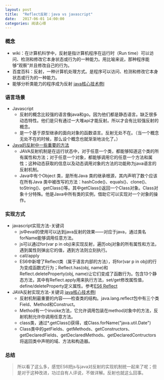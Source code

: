 ```yaml
---
layout: post
title:  "Reflect反射：java vs javascript"
date:   2017-06-01 14:00:00
categories: 阅读心得
---
```

### 概念
* wiki：在计算机科学中，反射是指计算机程序在运行时（Run time）可以访问、检测和修改它本身状态或行为的一种能力。用比喻来说，那种程序能够“观察”并且修改自己的行为。
* 百度百科：反射，一种计算机处理方式。是程序可以访问、检测和修改它本身状态或行为的一种能力。
* 能够分析类能力的程序成为反射 [java核心技术卷I][2]

### 语言场景
* Javascript
	* 反射的概念比较强的语言像java和go。因为他们都是静态语言。缺乏很多动态特性。他们是只有通过一大堆api才能反射。所以才会有比较强反射的概念。
	* 是一个基于原型继承的面向对象的函数语言。反射无处不在。（当一个概念无处不在的时候，那么设个概念也就渐渐地淡化了。）
* [Java的反射中一些重要的方法][1]
	* JAVA反射机制是在运行状态中，对于任意一个类，都能够知道这个类的所有属性和方法；对于任意一个对象，都能够调用它的任意一个方法和属性；这种动态获取的信息以及动态调用对象的方法的功能称为java语言的反射机制。
	* Java中有个Object 类，是所有Java 类的继承根源，其内声明了数个应该在所有Java 类中被改写的方法：hashCode()、equals()、clone()、toString()、getClass()等。其中getClass()返回一个Class对象。Class对象十分特殊。他是Java中所有类的实例，借助它可以实现对一个对象的操作。
	
### 实现方式
* javascript实现方法-关键词
	* js中eval的使用可以达到java反射的效果——对应于java，通过类名forName能够调用任意方法。
	* js可以通过for(var p in obj)来实现反射，遍历obj对象的所有属性和方法，遇到属性则弹出它的值，遇到方法则立刻执行。
	* call/apply
	* ES6中新增了Reflect类（属于语言内部的方法），将for(var p in obj)的行为变成函数式行为；Reflect.has(obj, name)和Reflect.deleteProperty(obj, name)让它们变成了函数行为。包含13个静态方法，其中有Reflect.apply用来执行方法，set/get修改属性值，define/deleteProperty定义属性。参考[ES6 Reflect][3]
* JAVA反射实现方法-关键词 [java核心技术卷I][2]
	* 反射机制最重要的内容——检查类的结构。java.lang.reflect包中有三个类Field、Method和Construct。
	* Method有一个invoke方法，它允许调用包装在method对象中的方法，反射机制允许你调用任意方法。
	* class类，通过*.getClass()获得，或Class.forName("java.util.Date")
	* Class类中的getFields、getMethods、getConstructors、getDeclaredFields、getDeclaredMethods、getDeclaredContructors将返回类中声明的域、方法和构造器。
	
### 总结
> 所以看了这么多，感觉ES6把js与java对反射的实现机制统一起来了呢；但是对于这种改进，功过自有人评说，不做详解。反射也就这么回事。


> [1]: https://segmentfault.com/a/1190000004326040 "Java的反射中一些重要的方法"
> [2]: java核心技术卷I，第9版 "java core I"
> [3]: http://es6.ruanyifeng.com/#docs/reflect "阮一峰 Reflect"
